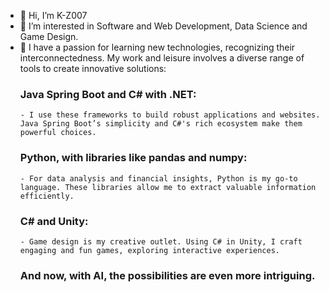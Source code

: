 - 👋 Hi, I’m K-Z007
- 👀 I’m interested in Software and Web Development, Data Science and Game Design.
- 🌱 I have a passion for learning new technologies, recognizing their interconnectedness. My work and leisure involves a diverse range of tools to create innovative solutions:
     ### Java Spring Boot and C# with .NET:
      - I use these frameworks to build robust applications and websites. Java Spring Boot’s simplicity and C#'s rich ecosystem make them powerful choices.
     ### Python, with libraries like pandas and numpy: 
      - For data analysis and financial insights, Python is my go-to language. These libraries allow me to extract valuable information efficiently.
     ### C# and Unity: 
      - Game design is my creative outlet. Using C# in Unity, I craft engaging and fun games, exploring interactive experiences.
     ### And now, with AI, the possibilities are even more intriguing.


<!---
K-Z007/K-Z007 is a ✨ special ✨ repository because its `README.md` (this file) appears on your GitHub profile.
You can click the Preview link to take a look at your changes.
--->
